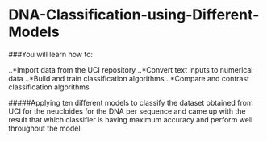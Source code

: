 # DNA-Classification-using-Different-Models

###You will learn how to:

..*Import data from the UCI repository
..*Convert text inputs to numerical data
..*Build and train classification algorithms
..*Compare and contrast classification algorithms



#####Applying  ten different models to classify the dataset obtained from UCI for the neucloides for the DNA per sequence and  came up with the result that which classifier is having maximum accuracy and perform well throughout the model.
